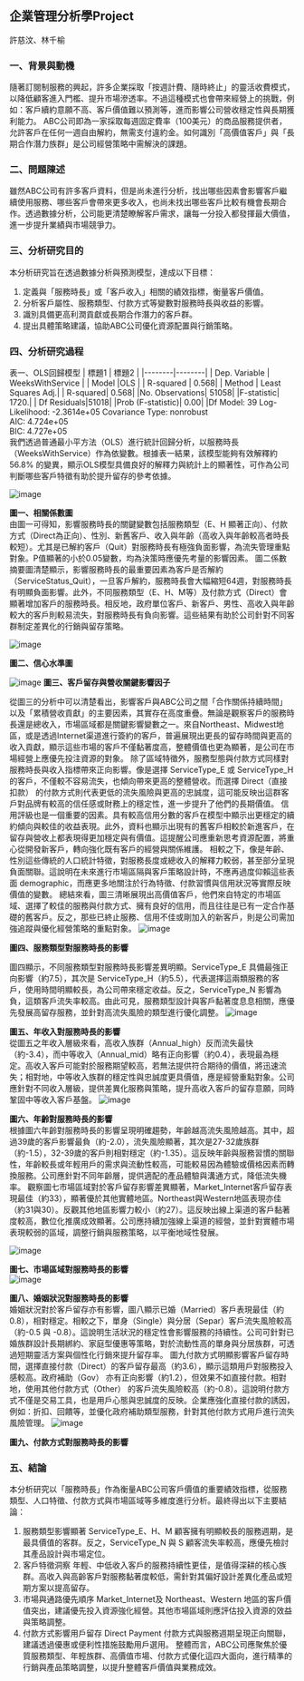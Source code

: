 ## 企業管理分析學Project
許慈汶、林千榆
### 一、背景與動機
隨著訂閱制服務的興起，許多企業採取「按週計費、隨時終止」的靈活收費模式，以降低顧客進入門檻、提升市場滲透率。不過這種模式也會帶來經營上的挑戰，例如：客戶續約意願不高、客戶價值難以預測等，進而影響公司營收穩定性與長期獲利能力。
ABC公司即為一家採取每週固定費率（100美元）的商品服務提供者，允許客戶在任何一週自由解約，無需支付違約金。如何識別「高價值客戶」與「長期合作潛力族群」是公司經營策略中需解決的課題。

### 二、問題陳述
雖然ABC公司有許多客戶資料，但是尚未進行分析，找出哪些因素會影響客戶繼續使用服務、哪些客戶會帶來更多收入，也尚未找出哪些客戶比較有機會長期合作。透過數據分析，公司能更清楚瞭解客戶需求，讓每一分投入都發揮最大價值，進一步提升業績與市場競爭力。

### 三、分析研究目的
本分析研究旨在透過數據分析與預測模型，達成以下目標：
1.	定義與「服務時長」或「客戶收入」相關的績效指標，衡量客戶價值。
2.	分析客戶屬性、服務類型、付款方式等變數對服務時長與收益的影響。
3.	識別具備更高利潤貢獻或長期合作潛力的客戶群。
4.	提出具體策略建議，協助ABC公司優化資源配置與行銷策略。

### 四、分析研究過程



表一、OLS回歸模型
| 標題1  | 標題2  | 
|--------|--------|
| Dep. Variable | 	WeeksWithService  | 
| Model  |OLS | 
| 	R-squared |			0.568|
| Method |	Least Squares	Adj.|
| R-squared|	0.568|
|No. Observations|	51058|
|F-statistic|	1720.|
| Df Residuals|51018|
|Prob (F-statistic)|	0.00|
|Df Model:	39	Log-Likelihood:	-2.3614e+05
Covariance Type:	nonrobust	
AIC:	4.724e+05	
BIC:	4.727e+05	
我們透過普通最小平方法（OLS）進行統計回歸分析，以服務時長（WeeksWithService）作為依變數。根據表一結果，該模型能夠有效解釋約 56.8% 的變異，顯示OLS模型具備良好的解釋力與統計上的顯著性，可作為公司判斷哪些客戶特徵有助於提升留存的參考依據。

![image](https://github.com/user-attachments/assets/189d7603-4afd-455c-9bd7-24ddf382b1b5)

**圖一、相關係數圖**  
由圖一可得知，影響服務時長的關鍵變數包括服務類型（E、H 顯著正向）、付款方式（Direct為正向）、性別、新舊客戶、收入與年齡（高收入與年齡較高者時長較短）。尤其是已解約客戶（Quit）對服務時長有極強負面影響，為流失管理重點對象。P值顯著的小於0.05變數，均為決策時應優先考量的影響因素。
圖二係數摘要圖清楚顯示，影響服務時長的最重要因素為客戶是否解約（ServiceStatus_Quit），一旦客戶解約，服務時長會大幅縮短64週，對服務時長有明顯負面影響。此外，不同服務類型（E、H、M等）及付款方式（Direct）會顯著增加客戶的服務時長。相反地，政府單位客戶、新客戶、男性、高收入與年齡較大的客戶則較易流失，對服務時長有負向影響。這些結果有助於公司針對不同客群制定差異化的行銷與留存策略。


![image](https://github.com/user-attachments/assets/f8cb8bc4-34b7-4e8a-b4af-a3b8d72bc0e0)

**圖二、信心水準圖**  

![image](https://github.com/user-attachments/assets/95b20247-40a3-4034-96e2-b837bb4784b9)
  **圖三、客戶留存與營收關鍵影響因子**  

從圖三的分析中可以清楚看出，影響客戶與ABC公司之間「合作關係持續時間」以及「累積營收貢獻」的主要因素，其實存在高度重疊。無論是觀察客戶的服務時長還是總收入，市場區域都是關鍵影響變數之一。來自Northeast、Midwest地區，或是透過Internet渠道進行簽約的客戶，普遍展現出更長的留存時間與更高的收入貢獻，顯示這些市場的客戶不僅黏著度高，整體價值也更為顯著，是公司在市場經營上應優先投注資源的對象。
除了區域特徵外，服務型態與付款方式同樣對服務時長與收入指標帶來正向影響。像是選擇 ServiceType_E 或 ServiceType_H 的客戶，不僅較不容易流失，也傾向帶來更高的整體營收。而選擇 Direct（直接扣款） 的付款方式則代表更低的流失風險與更高的忠誠度，這可能反映出這群客戶對品牌有較高的信任感或財務上的穩定性，進一步提升了他們的長期價值。
信用評級也是一個重要的因素。具有較高信用分數的客戶在模型中顯示出更穩定的續約傾向與較佳的收益表現。此外，資料也顯示出現有的舊客戶相較於新進客戶，在留存與營收上都表現得更加穩定與有價值。這提醒公司應重新思考資源配置，將重心從開發新客戶，轉向強化既有客戶的經營與關係維護。
相較之下，像是年齡、性別這些傳統的人口統計特徵，對服務長度或總收入的解釋力較弱，甚至部分呈現負面關聯。這說明在未來進行市場區隔與客戶策略設計時，不應再過度仰賴這些表面 demographic，而應更多地關注於行為特徵、付款習慣與信用狀況等實際反映價值的變數。
總結來看，圖三清晰展現出高價值客戶，他們來自特定的市場區域、選擇了較佳的服務與付款方式、擁有良好的信用，而且往往是已有一定合作基礎的舊客戶。反之，那些已終止服務、信用不佳或剛加入的新客戶，則是公司需加強追蹤與優化經營策略的重點對象。
![image](https://github.com/user-attachments/assets/e775dd8f-c168-4c33-abfc-fffc7e158503)

 
**圖四、服務類型對服務時長的影響**  




圖四顯示，不同服務類型對服務時長影響差異明顯。ServiceType_E 具備最強正向影響（約7.5），其次是 ServiceType_H（約5.5），代表選擇這兩類服務的客戶，使用時間明顯較長，為公司帶來穩定收益。反之，ServiceType_N 影響為負，這類客戶流失率較高。由此可見，服務類型設計與客戶黏著度息息相關，應優先發展高留存服務，並針對高流失風險的類型進行優化調整。
 ![image](https://github.com/user-attachments/assets/7c4dfc83-f77a-4a6b-a321-c3ab406d0e24)

**圖五、年收入對服務時長的影響**  
從圖五之年收入層級來看，高收入族群（Annual_high）反而流失最快（約-3.4），而中等收入（Annual_mid）略有正向影響（約0.4），表現最為穩定。高收入客戶可能對於服務期望較高，若無法提供符合期待的價值，將迅速流失；相對地，中等收入族群的穩定性與忠誠度更具價值，應是經營重點對象。公司應針對不同收入層級，提供差異化服務與策略，提升高收入客戶的留存意願，同時鞏固中等收入客戶基盤。
 ![image](https://github.com/user-attachments/assets/8ed45c7e-579a-4799-8efe-55ae2dcd2bad)

**圖六、年齡對服務時長的影響**  
根據圖六年齡對服務時長的影響呈現明確趨勢，年齡越高流失風險越高。其中，超過39歲的客戶影響最負（約-2.0），流失風險顯著，其次是27-32歲族群（約-1.5），32-39歲的客戶則相對穩定（約-1.35）。這反映年齡與服務習慣的關聯性，年齡較長或年輕用戶的需求與流動性較高，可能較易因為體驗或價格因素而轉換服務。公司應針對不同年齡層，提供適配的產品體驗與溝通方式，降低流失機率。
觀察圖七市場區域對於客戶留存影響差異顯著，Market_Internet客戶留存表現最佳（約33），顯著優於其他實體地區。Northeast與Western地區表現亦佳（約31與30）。反觀其他地區影響力較小（約27）。這反映出線上渠道的客戶黏著度較高，數位化推廣成效顯著。公司應持續加強線上渠道的經營，並針對實體市場表現較弱的區域，調整行銷與服務策略，以平衡地域性發展。

![image](https://github.com/user-attachments/assets/ad49e157-fc6c-4e47-ba22-b2b23920b9aa)

 
**圖七、市場區域對服務時長的影響**  
 ![image](https://github.com/user-attachments/assets/eb911f41-ab3a-4f0c-856e-2a2fe546caf9)

**圖八、婚姻狀況對服務時長的影響**  
婚姻狀況對於客戶留存亦有影響，圖八顯示已婚（Married）客戶表現最佳（約0.8），相對穩定。相較之下，單身（Single）與分居（Separ）客戶流失風險較高（約-0.5 與 -0.8）。這說明生活狀況的穩定性會影響服務的持續性。公司可針對已婚族群設計長期綁約、家庭型優惠等策略，對於流動性高的單身與分居族群，可透過短期靈活方案與個性化行銷來提升留存率。
圖九付款方式明顯影響客戶留存時間，選擇直接付款（Direct）的客戶留存最高（約3.6），顯示這類用戶對服務投入感較高。政府補助（Gov） 亦有正向影響（約1.2），但效果不如直接付款。相對地，使用其他付款方式（Other） 的客戶流失風險較高（約-0.8）。這說明付款方式不僅是交易工具，也是用戶心態與忠誠度的反映。企業應強化直接付款的誘因，例如：折扣、回饋等，並優化政府補助類型服務，針對其他付款方式用戶進行流失風險管理。
 ![image](https://github.com/user-attachments/assets/7eb84244-e456-457d-998a-2ffee3c11952)

**圖九、付款方式對服務時長的影響**  


### 五、結論
本分析研究以「服務時長」作為衡量ABC公司客戶價值的重要績效指標，從服務類型、人口特徵、付款方式與市場區域等多維度進行分析。最終得出以下主要結論：
1.	服務類型影響顯著
ServiceType_E、H、M 顧客擁有明顯較長的服務週期，是最具價值的客群。反之，ServiceType_N 與 S 顧客流失率較高，應優先檢討其產品設計與市場定位。
2.	客戶特徵洞察
年輕、中低收入客戶的服務持續性更佳，是值得深耕的核心族群。高收入與高齡客戶對服務黏著度較低，需針對其偏好設計差異化產品或短期方案以提高留存。
3.	市場與通路優先順序
Market_Internet及 Northeast、Western 地區的客戶價值突出，建議優先投入資源強化經營。其他市場區域則應評估投入資源的效益與策略調整。
4.	付款方式影響用戶留存
Direct Payment 付款方式與服務週期呈現正向關聯，建議透過優惠或便利性措施鼓勵用戶選用。
整體而言，ABC公司應聚焦於優質服務類型、年輕族群、高價值市場、付款方式優化這四大面向，進行精準的行銷與產品策略調整，以提升整體客戶價值與業務成效。
